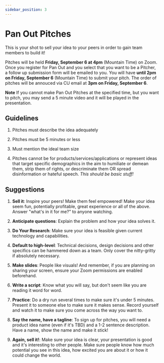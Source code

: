 ```yaml
---
sidebar_position: 3
---
```


# Pan Out Pitches

This is your shot to sell your idea to your peers in order to gain team members to build it!

Pitches will be held **Friday, September 6 at 4pm** (Mountain Time) on Zoom. Once you register for Pan Out and you select that you want to be a Pitcher, a follow up submission form will be emailed to you. You will have **until 2pm on Friday, September 6** (Mountain Time) to submit your pitch. The order of pitches will be annouced via CU email at **3pm on Friday, September 6**. 

**Note** If you cannot make Pan Out Pitches at the specified time, but you want to pitch, you may send a 5 minute video and it will be played in the presentation.

## Guidelines

1. Pitches must describe the idea adequately

1. Pitches must be 5 minutes or less

1. Must mention the ideal team size

1. Pitches cannot be for products/services/applications or represent ideas that target specific demographics in the aim to humiliate or demean them, strip them of rights, or descriminate them OR spread disinformation or hateful speech. *This should be basic stuff!*

## Suggestions

1. **Sell it**: Inspire your peers! Make them feel empowered! Make your idea seem fun, potentially profitable, great experience or all of the above. Answer "what's in it for me?" to anyone watching.

1. **Anticipate questions**: Explain the problem and how your idea solves it.

1. **Do Your Research**: Make sure your idea is feasible given current technology and capabilities. 
 
1. **Default to high-level**: Technical decisions, design decisions and other specifics can be hammered down as a team. Only cover the nitty-gritty if absolutely necessary.

1. **Make slides**: People like visuals! And remember, if you are planning on sharing your screen, ensure your Zoom permissions are enabled beforehand.

1. **Write a script**: Know what you will say, but don't seem like you are reading it word for word.

1. **Practice**: Do a dry run several times to make sure it's under 5 minutes. Present it to someone else to make sure it makes sense. Record yourself and watch it to make sure you come across the way you want to.

1. **Say the name, have a tagline**: To sign up for pitches, you will need a product idea name (even if it's TBD) and a 1-2 sentence description. Have a name, show the name and make it stick!

1. **Again, sell it!**: Make sure your idea is clear, your presentation is good and it's interesting to other people. Make sure people know how much potential you see in this idea, how excited you are about it or how it could change the world.
